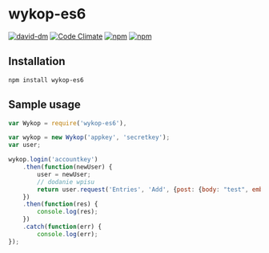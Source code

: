 # wykop-es6
[![david-dm](https://david-dm.org/bnt44/wykop-es6.svg)](https://david-dm.org/bnt44/wykop-es6)
[![Code Climate](https://codeclimate.com/github/bnt44/wykop-es6/badges/gpa.svg)](https://codeclimate.com/github/bnt44/wykop-es6)
[![npm](https://img.shields.io/npm/v/wykop-es6.svg)](https://www.npmjs.com/package/wykop-es6)
[![npm](https://img.shields.io/npm/l/wykop-es6.svg)](https://www.npmjs.com/package/wykop-es6)
## Installation
```
npm install wykop-es6
```


## Sample usage

```javascript
var Wykop = require('wykop-es6'),

var wykop = new Wykop('appkey', 'secretkey');
var user;

wykop.login('accountkey')
	.then(function(newUser) {
		user = newUser;
		// dodanie wpisu
		return user.request('Entries', 'Add', {post: {body: "test", embed: "http://plik.jpg"}});
	})
	.then(function(res) {
		console.log(res);
	})
	.catch(function(err) {
		console.log(err);
});
```
